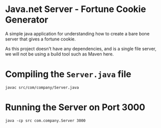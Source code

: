 # Java.net Server - Fortune Cookie Generator

A simple java application for understanding how to create a bare bone server that gives a fortune cookie.

As this project doesn't have any dependencies, and is a single file server, we will not be using a build tool such as Maven here.

# Compiling the `Server.java` file

```$xslt
javac src/com/company/Server.java
```

# Running the Server on Port 3000

```$xslt
java -cp src com.company.Server 3000
```